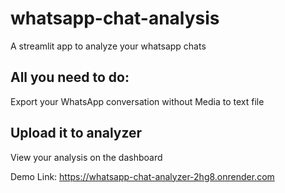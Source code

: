 # whatsapp-chat-analysis
A streamlit app to analyze your whatsapp chats

## All you need to do:
Export your WhatsApp conversation without Media to text file

## Upload it to analyzer
View your analysis on the dashboard


Demo Link: https://whatsapp-chat-analyzer-2hg8.onrender.com

